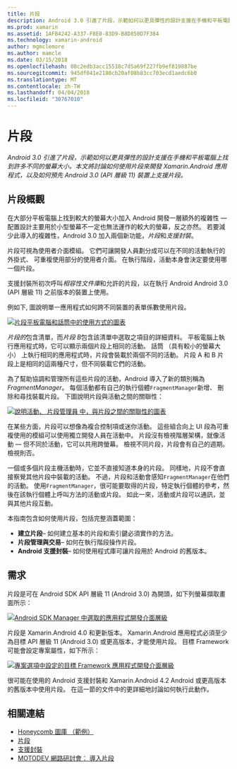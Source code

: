 ```yaml
---
title: 片段
description: Android 3.0 引進了片段，示範如何以更具彈性的設計支援在手機和平板電腦上找到許多不同的螢幕大小。 本文將討論如何使用片段來開發 Xamarin.Android 應用程式，以及如何預先 Android 3.0 (API 層級 11) 裝置上支援片段。
ms.prod: xamarin
ms.assetid: 1AFB4242-A337-F8E0-83D9-B8D850D7F384
ms.technology: xamarin-android
author: mgmclemore
ms.author: mamcle
ms.date: 03/15/2018
ms.openlocfilehash: 08c2edb3acc15518c7d5a69f227fb9ef819887be
ms.sourcegitcommit: 945df041e2180cb20af08b83cc703ecd1aedc6b0
ms.translationtype: MT
ms.contentlocale: zh-TW
ms.lasthandoff: 04/04/2018
ms.locfileid: "30767010"
---
```

# <a name="fragments"></a>片段

_Android 3.0 引進了片段，示範如何以更具彈性的設計支援在手機和平板電腦上找到許多不同的螢幕大小。本文將討論如何使用片段來開發 Xamarin.Android 應用程式，以及如何預先 Android 3.0 (API 層級 11) 裝置上支援片段。_

## <a name="fragments-overview"></a>片段概觀

在大部分平板電腦上找到較大的螢幕大小加入 Android 開發一層額外的複雜性 — 配置設計主要用於小型螢幕不一定也無法運作的較大的螢幕，反之亦然。 若要減少此導入的複雜性，Android 3.0 加入兩個新功能，*片段*和*支援封裝*。

片段可視為使用者介面模組。 它們可讓開發人員劃分成可以在不同的活動執行的外掛式、 可重複使用部分的使用者介面。 在執行階段，活動本身會決定要使用哪一個片段。

支援封裝所初次呼叫*相容性文件庫*和允許的片段，以在執行 Android Android 3.0 (API 層級 11) 之前版本的裝置上使用。

例如下, 圖說明單一應用程式如何跨不同裝置的表單係數使用片段。

[![片段平板電腦和話筒中的使用方式的圖表](images/00.png)](images/00.png#lightbox)

*片段的*包含清單，而*片段 B*包含該清單中選取之項目的詳細資料。 平板電腦上執行應用程式時，它可以顯示兩個片段上相同的活動。 話筒 （具有較小的螢幕大小） 上執行相同的應用程式時，片段會裝載於兩個不同的活動。 片段 A 和 B 片段上是相同的這兩種尺寸，但不同裝載它們的活動。

為了幫助協調和管理所有這些片段的活動，Android 導入了新的類別稱為*FragmentManager*。 每個活動都有自己的執行個體`FragmentManager`新增、 刪除和尋找裝載片段。 下圖說明片段與活動之間的關聯性：

[![說明活動、 片段管理員 中，與片段之間的關聯性的圖表](images/01.png)](images/01.png#lightbox)

在某些方面，片段可以想像為複合控制項或迷你活動。 這些組合向上 UI 段為可重複使用的模組可以使用獨立開發人員在活動中。 片段沒有檢視階層架構，就像活動 — 但不同於活動，它可以共用跨螢幕。 檢視不同片段，片段會有自己的週期。檢視則否。

一個或多個片段主機活動時，它並不直接知道本身的片段。 同樣地，片段不會直接察覺其他片段中裝載的活動。 不過，片段和活動會感知`FragmentManager`在他們的活動。 使用`FragmentManager`，很可能要取得的片段，特定執行個體的參考，然後在該執行個體上呼叫方法的活動或片段。 如此一來，活動或片段可以通訊，並與其他片段互動。

本指南包含如何使用片段，包括完整涵蓋範圍：

-   **建立片段**– 如何建立基本的片段和索引鍵必須實作的方法。
-   **片段管理與交易**– 如何在執行階段操作片段。
-   **Android 支援封裝**– 如何使用程式庫可讓片段用於 Android 的舊版本。


## <a name="requirements"></a>需求

片段是可在 Android SDK API 層級 11 (Android 3.0) 為開頭，如下列螢幕擷取畫面所示：

[![Android SDK Manager 中選取的應用程式開發介面層級](images/02.png)](images/02.png#lightbox)

片段是 Xamarin.Android 4.0 和更新版本。 Xamarin.Android 應用程式必須至少為目標 API 層級 11 (Android 3.0) 或更高版本，才能使用片段。 目標 Framework 可能會設定專案屬性，如下所示：

[![專案選項中設定的目標 Framework 應用程式開發介面層級](images/03-sml.png)](images/03.png#lightbox)

很可能在使用的 Android 支援封裝和 Xamarin.Android 4.2 Android 或更高版本的舊版本中使用片段。 在這一節的文件中的更詳細地討論如何執行此動作。


## <a name="related-links"></a>相關連結

- [Honeycomb 圖庫 （範例）](https://developer.xamarin.com/samples/monodroid/HoneycombGallery)
- [片段](http://developer.android.com/guide/topics/fundamentals/fragments.html)
- [支援封裝](http://developer.android.com/sdk/compatibility-library.html)
- [MOTODEV 網路研討會： 導入片段](http://motodev.adobeconnect.com/p9h1aqk3ttn/)
